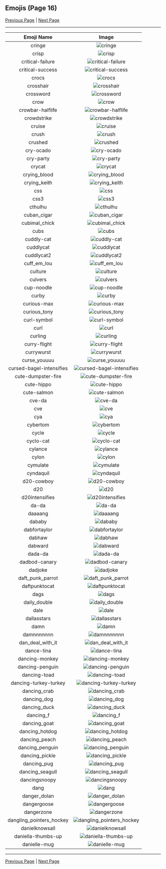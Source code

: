 
## Emojis (Page 16)

[Previous Page](/docs/rc/page-c-0015.md)
  | [Next Page](/docs/rc/page-d-0017.md)

<hr />

|Emoji Name|Image|
| :-: | :-: |
|cringe| ![cringe](/emojis/rc/cringe.png)|
|crisp| ![crisp](/emojis/rc/crisp.gif)|
|critical-failure| ![critical-failure](/emojis/rc/critical-failure.png)|
|critical-success| ![critical-success](/emojis/rc/critical-success.png)|
|crocs| ![crocs](/emojis/rc/crocs.png)|
|crosshair| ![crosshair](/emojis/rc/crosshair.png)|
|crossword| ![crossword](/emojis/rc/crossword.png)|
|crow| ![crow](/emojis/rc/crow.gif)|
|crowbar-halflife| ![crowbar-halflife](/emojis/rc/crowbar-halflife.gif)|
|crowdstrike| ![crowdstrike](/emojis/rc/crowdstrike.png)|
|cruise| ![cruise](/emojis/rc/cruise.png)|
|crush| ![crush](/emojis/rc/crush.jpg)|
|crushed| ![crushed](/emojis/rc/crushed.gif)|
|cry-ocado| ![cry-ocado](/emojis/rc/cry-ocado.png)|
|cry-party| ![cry-party](/emojis/rc/cry-party.png)|
|crycat| ![crycat](/emojis/rc/crycat.png)|
|crying_blood| ![crying_blood](/emojis/rc/crying_blood.png)|
|crying_keith| ![crying_keith](/emojis/rc/crying_keith.png)|
|css| ![css](/emojis/rc/css.gif)|
|css3| ![css3](/emojis/rc/css3.png)|
|cthulhu| ![cthulhu](/emojis/rc/cthulhu.gif)|
|cuban_cigar| ![cuban_cigar](/emojis/rc/cuban_cigar.png)|
|cubimal_chick| ![cubimal_chick](/emojis/rc/cubimal_chick.png)|
|cubs| ![cubs](/emojis/rc/cubs.png)|
|cuddly-cat| ![cuddly-cat](/emojis/rc/cuddly-cat.png)|
|cuddlycat| ![cuddlycat](/emojis/rc/cuddlycat.png)|
|cuddlycat2| ![cuddlycat2](/emojis/rc/cuddlycat2.png)|
|cuff_em_lou| ![cuff_em_lou](/emojis/rc/cuff_em_lou.png)|
|culture| ![culture](/emojis/rc/culture.jpg)|
|culvers| ![culvers](/emojis/rc/culvers.png)|
|cup-noodle| ![cup-noodle](/emojis/rc/cup-noodle.png)|
|curby| ![curby](/emojis/rc/curby.png)|
|curious-max| ![curious-max](/emojis/rc/curious-max.gif)|
|curious_tony| ![curious_tony](/emojis/rc/curious_tony.jpg)|
|curl-symbol| ![curl-symbol](/emojis/rc/curl-symbol.png)|
|curl| ![curl](/emojis/rc/curl.png)|
|curling| ![curling](/emojis/rc/curling.gif)|
|curry-flight| ![curry-flight](/emojis/rc/curry-flight.png)|
|currywurst| ![currywurst](/emojis/rc/currywurst.png)|
|curse_youuuu| ![curse_youuuu](/emojis/rc/curse_youuuu.png)|
|cursed-bagel-intensifies| ![cursed-bagel-intensifies](/emojis/rc/cursed-bagel-intensifies.gif)|
|cute-dumpster-fire| ![cute-dumpster-fire](/emojis/rc/cute-dumpster-fire.gif)|
|cute-hippo| ![cute-hippo](/emojis/rc/cute-hippo.jpg)|
|cute-salmon| ![cute-salmon](/emojis/rc/cute-salmon.png)|
|cve-da| ![cve-da](/emojis/rc/cve-da.png)|
|cve| ![cve](/emojis/rc/cve.png)|
|cya| ![cya](/emojis/rc/cya.png)|
|cybertom| ![cybertom](/emojis/rc/cybertom.png)|
|cycle| ![cycle](/emojis/rc/cycle.png)|
|cyclo-cat| ![cyclo-cat](/emojis/rc/cyclo-cat.png)|
|cylance| ![cylance](/emojis/rc/cylance.png)|
|cylon| ![cylon](/emojis/rc/cylon.gif)|
|cymulate| ![cymulate](/emojis/rc/cymulate.jpg)|
|cyndaquil| ![cyndaquil](/emojis/rc/cyndaquil.gif)|
|d20-cowboy| ![d20-cowboy](/emojis/rc/d20-cowboy.png)|
|d20| ![d20](/emojis/rc/d20.jpg)|
|d20intensifies| ![d20intensifies](/emojis/rc/d20intensifies.gif)|
|da-da| ![da-da](/emojis/rc/da-da.png)|
|daaaang| ![daaaang](/emojis/rc/daaaang.jpg)|
|dababy| ![dababy](/emojis/rc/dababy.jpg)|
|dabfortaylor| ![dabfortaylor](/emojis/rc/dabfortaylor.gif)|
|dabhaw| ![dabhaw](/emojis/rc/dabhaw.png)|
|dabward| ![dabward](/emojis/rc/dabward.png)|
|dada-da| ![dada-da](/emojis/rc/dada-da.jpg)|
|dadbod-canary| ![dadbod-canary](/emojis/rc/dadbod-canary.png)|
|dadjoke| ![dadjoke](/emojis/rc/dadjoke.png)|
|daft_punk_parrot| ![daft_punk_parrot](/emojis/rc/daft_punk_parrot.gif)|
|daftpunktocat| ![daftpunktocat](/emojis/rc/daftpunktocat.gif)|
|dags| ![dags](/emojis/rc/dags.gif)|
|daily_double| ![daily_double](/emojis/rc/daily_double.png)|
|dale| ![dale](/emojis/rc/dale.png)|
|dallasstars| ![dallasstars](/emojis/rc/dallasstars.png)|
|damn| ![damn](/emojis/rc/damn.jpg)|
|damnnnnnnn| ![damnnnnnnn](/emojis/rc/damnnnnnnn.jpg)|
|dan_deal_with_it| ![dan_deal_with_it](/emojis/rc/dan_deal_with_it.png)|
|dance-tina| ![dance-tina](/emojis/rc/dance-tina.gif)|
|dancing-monkey| ![dancing-monkey](/emojis/rc/dancing-monkey.gif)|
|dancing-penguin| ![dancing-penguin](/emojis/rc/dancing-penguin.gif)|
|dancing-toad| ![dancing-toad](/emojis/rc/dancing-toad.gif)|
|dancing-turkey-turkey| ![dancing-turkey-turkey](/emojis/rc/dancing-turkey-turkey.gif)|
|dancing_crab| ![dancing_crab](/emojis/rc/dancing_crab.gif)|
|dancing_dog| ![dancing_dog](/emojis/rc/dancing_dog.gif)|
|dancing_duck| ![dancing_duck](/emojis/rc/dancing_duck.gif)|
|dancing_f| ![dancing_f](/emojis/rc/dancing_f.gif)|
|dancing_goat| ![dancing_goat](/emojis/rc/dancing_goat.gif)|
|dancing_hotdog| ![dancing_hotdog](/emojis/rc/dancing_hotdog.gif)|
|dancing_peach| ![dancing_peach](/emojis/rc/dancing_peach.gif)|
|dancing_penguin| ![dancing_penguin](/emojis/rc/dancing_penguin.gif)|
|dancing_pickle| ![dancing_pickle](/emojis/rc/dancing_pickle.gif)|
|dancing_pug| ![dancing_pug](/emojis/rc/dancing_pug.gif)|
|dancing_seagull| ![dancing_seagull](/emojis/rc/dancing_seagull.gif)|
|dancingsnoopy| ![dancingsnoopy](/emojis/rc/dancingsnoopy.jpg)|
|dang| ![dang](/emojis/rc/dang.png)|
|danger_dolan| ![danger_dolan](/emojis/rc/danger_dolan.png)|
|dangergoose| ![dangergoose](/emojis/rc/dangergoose.png)|
|dangerzone| ![dangerzone](/emojis/rc/dangerzone.jpg)|
|dangling_pointers_hockey| ![dangling_pointers_hockey](/emojis/rc/dangling_pointers_hockey.jpg)|
|danielknowsall| ![danielknowsall](/emojis/rc/danielknowsall.png)|
|daniella-thumbs-up| ![daniella-thumbs-up](/emojis/rc/daniella-thumbs-up.png)|
|danielle-mug| ![danielle-mug](/emojis/rc/danielle-mug.png)|

<hr/>

[Previous Page](/docs/rc/page-c-0015.md)
  | [Next Page](/docs/rc/page-d-0017.md)